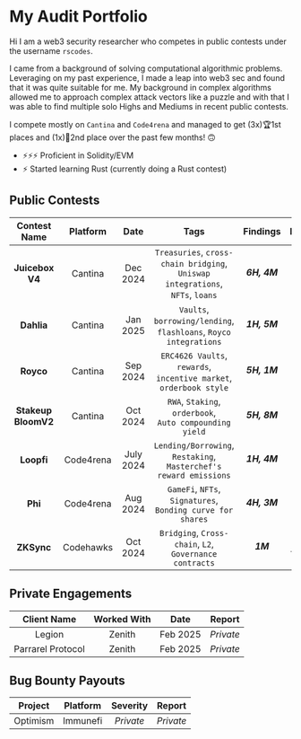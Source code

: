# My Audit Portfolio

Hi I am a web3 security researcher who competes in public contests under the username `rscodes`.

I came from a background of solving computational algorithmic problems. Leveraging on my past experience, I made a leap into web3 sec and found that it was quite suitable for me. My background in complex algorithms allowed me to approach complex attack vectors like a puzzle and with that I was able to find multiple solo Highs and Mediums in recent public contests.

I compete mostly on `Cantina` and `Code4rena` and managed to get (3x)🏆1st places and (1x)🥈2nd place over the past few months! 🙃
  * ⚡⚡⚡ Proficient in Solidity/EVM 
  * ⚡ Started learning Rust (currently doing a Rust contest)

## Public Contests

| Contest Name | Platform | Date | Tags | Findings | Rank |
|:------------:|:--------:|:----:|:----:|:--------:|:----:|
| **Juicebox V4**| Cantina | Dec 2024 | `Treasuries`, `cross-chain bridging`, <br>`Uniswap integrations`, `NFTs`, `loans` | <h5>6H, 4M</h5> | **[1st 🏆](https://cantina.xyz/competitions/8d7bdfb9-cf19-4294-95d0-763af5d425b4/leaderboard)** |
| **Dahlia** | Cantina | Jan 2025 | `Vaults`, `borrowing/lending`, <br>`flashloans`, `Royco integrations` | <h5>1H, 5M</h5> | **[1st 🏆](https://cantina.xyz/competitions/691ce303-f137-437a-bf34-aef87dfe983b/leaderboard)** |
| **Royco** | Cantina | Sep 2024 | `ERC4626 Vaults`, `rewards`, <br>`incentive market`, `orderbook style` | <h5>5H, 1M</h5> | **[1st 🏆](https://cantina.xyz/competitions/fadb5a8f-e39c-4a6b-89f6-a03858bb8602/leaderboard)** |
| **Stakeup<br>BloomV2** | Cantina | Oct 2024 | `RWA`, `Staking`, `orderbook`,<br> `Auto compounding yield` | <h5>5H, 8M</h5> | [2nd 🥈](https://cantina.xyz/competitions/61087007-c7e9-4c4e-9d90-4e118933fecf/leaderboard) |
| **Loopfi** | Code4rena | July 2024 | `Lending/Borrowing`, `Restaking`,<br>`Masterchef's reward emissions` | <h5>1H, 4M</h5> | [7th](https://code4rena.com/audits/2024-07-loopfi) |
| **Phi** | Code4rena | Aug 2024 | `GameFi`, `NFTs`, `Signatures`,<br>`Bonding curve for shares` | <h5>4H, 3M</h5> | [8th](https://code4rena.com/audits/2024-08-phi) |
| **ZKSync** | Codehawks | Oct 2024 | `Bridging`, `Cross-chain`, `L2`, <br>`Governance contracts` | <h5>1M</h5> | [15th](https://codehawks.cyfrin.io/c/2024-10-zksync/results?lt=contest&page=2&sc=reward&sj=reward&t=leaderboard) |

## Private Engagements
| Client Name | Worked With | Date | Report |
|:-----------:|:-----------:|:----:|:------:|
| Legion | Zenith | Feb 2025 | _Private_ |
| Parrarel Protocol | Zenith | Feb 2025 | _Private_ |

## Bug Bounty Payouts
| Project | Platform | Severity | Report |
|:-------:|:--------:|:--------:|:------:|
| Optimism | Immunefi | _Private_ | _Private_ |
